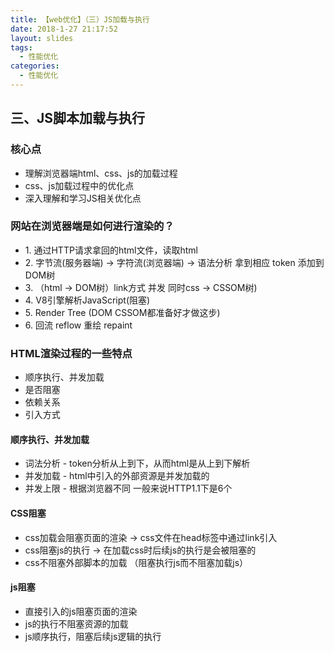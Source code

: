 ```yaml
---
title: 【web优化】（三）JS加载与执行
date: 2018-1-27 21:17:52
layout: slides
tags: 
  - 性能优化
categories: 
  - 性能优化
---
```


<section>
	<h2>三、JS脚本加载与执行</h2>
	<h3>核心点</h3>
	<ul>
		<li>理解浏览器端html、css、js的加载过程</li>
		<li>css、js加载过程中的优化点</li>
    <li>深入理解和学习JS相关优化点</li>
	</ul>
</section>

<section>
	<h3>网站在浏览器端是如何进行渲染的？</h3>
	<ul>
    <li class="fragment">1. 通过HTTP请求拿回的html文件，读取html</li>
    <li class="fragment">2. 字节流(服务器端) -> 字符流(浏览器端) -> 语法分析 拿到相应 token 添加到DOM树</li>
    <li class="fragment">3. （html -> DOM树）link方式 并发 同时css -> CSSOM树)</li>
    <li class="fragment">4. V8引擎解析JavaScript(阻塞)</li>
    <li class="fragment">5. Render Tree (DOM CSSOM都准备好才做这步)</li>
    <li class="fragment">6. 回流 reflow 重绘 repaint</li>
  </ul>
</section>

<section>
  <h3>HTML渲染过程的一些特点</h3>
  <ul>
    <li class="fragment">顺序执行、并发加载</li>
    <li class="fragment">是否阻塞</li>
    <li class="fragment">依赖关系</li>
    <li class="fragment">引入方式</li>
  </ul>
</section>

<section>
  <h4>顺序执行、并发加载</h4>
  <ul>
    <li class="fragment">词法分析 - token分析从上到下，从而html是从上到下解析</li>
    <li class="fragment">并发加载 - html中引入的外部资源是并发加载的</li>
    <li class="fragment">并发上限 - 根据浏览器不同 一般来说HTTP1.1下是6个</li>
  </ul>
</section>

<section>
  <h4>CSS阻塞</h4>
  <ul>
    <li class="fragment">css加载会阻塞页面的渲染  -> css文件在head标签中通过link引入</li>
    <li class="fragment">css阻塞js的执行 ->  在加载css时后续js的执行是会被阻塞的</li>
    <li class="fragment">css不阻塞外部脚本的加载 （阻塞执行js而不阻塞加载js）</li>
  </ul>
</section>

<section>
  <h4>js阻塞</h4>
  <ul>
    <li class="fragment">直接引入的js阻塞页面的渲染</li>
    <li class="fragment">js的执行不阻塞资源的加载</li>
    <li class="fragment">js顺序执行，阻塞后续js逻辑的执行</li>
  </ul>
</section>